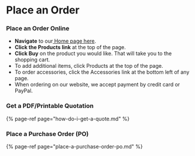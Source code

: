# Place an Order

### **Place an Order Online**

* **Navigate** to our[ Home page here](https://www.saleae.com/).
* **Click the Products link** at the top of the page.
* **Click Buy** on the product you would like. That will take you to the shopping cart.
* To add additional items, click Products at the top of the page.
* To order accessories, click the Accessories link at the bottom left of any page.
* When ordering on our website, we accept payment by credit card or PayPal.

### **Get a PDF/Printable Quotation**

{% page-ref page="how-do-i-get-a-quote.md" %}

### **Place a Purchase Order \(PO\)**

{% page-ref page="place-a-purchase-order-po.md" %}



